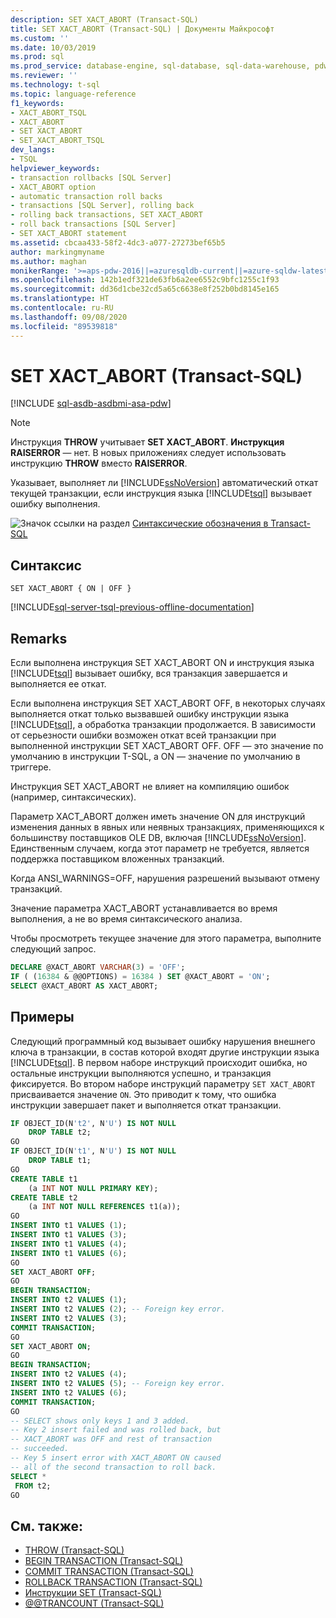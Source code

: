 ```yaml
---
description: SET XACT_ABORT (Transact-SQL)
title: SET XACT_ABORT (Transact-SQL) | Документы Майкрософт
ms.custom: ''
ms.date: 10/03/2019
ms.prod: sql
ms.prod_service: database-engine, sql-database, sql-data-warehouse, pdw
ms.reviewer: ''
ms.technology: t-sql
ms.topic: language-reference
f1_keywords:
- XACT_ABORT_TSQL
- XACT_ABORT
- SET XACT_ABORT
- SET_XACT_ABORT_TSQL
dev_langs:
- TSQL
helpviewer_keywords:
- transaction rollbacks [SQL Server]
- XACT_ABORT option
- automatic transaction roll backs
- transactions [SQL Server], rolling back
- rolling back transactions, SET XACT_ABORT
- roll back transactions [SQL Server]
- SET XACT_ABORT statement
ms.assetid: cbcaa433-58f2-4dc3-a077-27273bef65b5
author: markingmyname
ms.author: maghan
monikerRange: '>=aps-pdw-2016||=azuresqldb-current||=azure-sqldw-latest||>=sql-server-2016||=sqlallproducts-allversions||>=sql-server-linux-2017||=azuresqldb-mi-current'
ms.openlocfilehash: 142b1edf321de63fb6a2ee6552c9bfc1255c1f93
ms.sourcegitcommit: dd36d1cbe32cd5a65c6638e8f252b0bd8145e165
ms.translationtype: HT
ms.contentlocale: ru-RU
ms.lasthandoff: 09/08/2020
ms.locfileid: "89539818"
---
```

# <a name="set-xact_abort-transact-sql"></a>SET XACT_ABORT (Transact-SQL)

[!INCLUDE [sql-asdb-asdbmi-asa-pdw](../../includes/applies-to-version/sql-asdb-asdbmi-asa-pdw.md)]

> [!NOTE]
> Инструкция **THROW** учитывает **SET XACT_ABORT**. **Инструкция RAISERROR** — нет. В новых приложениях следует использовать инструкцию **THROW** вместо **RAISERROR**.

Указывает, выполняет ли [!INCLUDE[ssNoVersion](../../includes/ssnoversion-md.md)] автоматический откат текущей транзакции, если инструкция языка [!INCLUDE[tsql](../../includes/tsql-md.md)] вызывает ошибку выполнения.

![Значок ссылки на раздел](../../database-engine/configure-windows/media/topic-link.gif "Значок ссылки на раздел") [Синтаксические обозначения в Transact-SQL](../../t-sql/language-elements/transact-sql-syntax-conventions-transact-sql.md)

## <a name="syntax"></a>Синтаксис

```syntaxsql
SET XACT_ABORT { ON | OFF }
```

[!INCLUDE[sql-server-tsql-previous-offline-documentation](../../includes/sql-server-tsql-previous-offline-documentation.md)]

## <a name="remarks"></a>Remarks

Если выполнена инструкция SET XACT_ABORT ON и инструкция языка [!INCLUDE[tsql](../../includes/tsql-md.md)] вызывает ошибку, вся транзакция завершается и выполняется ее откат.

Если выполнена инструкция SET XACT_ABORT OFF, в некоторых случаях выполняется откат только вызвавшей ошибку инструкции языка [!INCLUDE[tsql](../../includes/tsql-md.md)], а обработка транзакции продолжается. В зависимости от серьезности ошибки возможен откат всей транзакции при выполненной инструкции SET XACT_ABORT OFF. OFF — это значение по умолчанию в инструкции T-SQL, а ON — значение по умолчанию в триггере.

Инструкция SET XACT_ABORT не влияет на компиляцию ошибок (например, синтаксических).

Параметр XACT_ABORT должен иметь значение ON для инструкций изменения данных в явных или неявных транзакциях, применяющихся к большинству поставщиков OLE DB, включая [!INCLUDE[ssNoVersion](../../includes/ssnoversion-md.md)]. Единственным случаем, когда этот параметр не требуется, является поддержка поставщиком вложенных транзакций.

Когда ANSI_WARNINGS=OFF, нарушения разрешений вызывают отмену транзакций.

Значение параметра XACT_ABORT устанавливается во время выполнения, а не во время синтаксического анализа.

Чтобы просмотреть текущее значение для этого параметра, выполните следующий запрос.

```sql
DECLARE @XACT_ABORT VARCHAR(3) = 'OFF';
IF ( (16384 & @@OPTIONS) = 16384 ) SET @XACT_ABORT = 'ON';
SELECT @XACT_ABORT AS XACT_ABORT;

```

## <a name="examples"></a>Примеры

Следующий программный код вызывает ошибку нарушения внешнего ключа в транзакции, в состав которой входят другие инструкции языка [!INCLUDE[tsql](../../includes/tsql-md.md)]. В первом наборе инструкций происходит ошибка, но остальные инструкции выполняются успешно, и транзакция фиксируется. Во втором наборе инструкций параметру `SET XACT_ABORT` присваивается значение `ON`. Это приводит к тому, что ошибка инструкции завершает пакет и выполняется откат транзакции.

```sql
IF OBJECT_ID(N't2', N'U') IS NOT NULL
    DROP TABLE t2;
GO
IF OBJECT_ID(N't1', N'U') IS NOT NULL
    DROP TABLE t1;
GO  
CREATE TABLE t1
    (a INT NOT NULL PRIMARY KEY);
CREATE TABLE t2
    (a INT NOT NULL REFERENCES t1(a));
GO
INSERT INTO t1 VALUES (1);
INSERT INTO t1 VALUES (3);
INSERT INTO t1 VALUES (4);
INSERT INTO t1 VALUES (6);
GO
SET XACT_ABORT OFF;
GO
BEGIN TRANSACTION;
INSERT INTO t2 VALUES (1);
INSERT INTO t2 VALUES (2); -- Foreign key error.
INSERT INTO t2 VALUES (3);
COMMIT TRANSACTION;
GO
SET XACT_ABORT ON;
GO
BEGIN TRANSACTION;
INSERT INTO t2 VALUES (4);
INSERT INTO t2 VALUES (5); -- Foreign key error.
INSERT INTO t2 VALUES (6);
COMMIT TRANSACTION;
GO
-- SELECT shows only keys 1 and 3 added.
-- Key 2 insert failed and was rolled back, but
-- XACT_ABORT was OFF and rest of transaction
-- succeeded.
-- Key 5 insert error with XACT_ABORT ON caused
-- all of the second transaction to roll back.
SELECT *
 FROM t2;
GO
```

## <a name="see-also"></a>См. также:

- [THROW &#40;Transact-SQL&#41;](../../t-sql/language-elements/throw-transact-sql.md)
- [BEGIN TRANSACTION (Transact-SQL)](../../t-sql/language-elements/begin-transaction-transact-sql.md)
- [COMMIT TRANSACTION (Transact-SQL)](../../t-sql/language-elements/commit-transaction-transact-sql.md)
- [ROLLBACK TRANSACTION (Transact-SQL)](../../t-sql/language-elements/rollback-transaction-transact-sql.md)
- [Инструкции SET (Transact-SQL)](../../t-sql/statements/set-statements-transact-sql.md)
- [@@TRANCOUNT &#40;Transact-SQL&#41;](../../t-sql/functions/trancount-transact-sql.md)  
